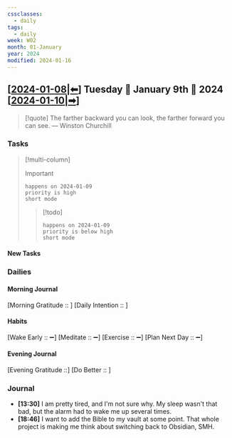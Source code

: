 ```yaml
---
cssclasses:
  - daily
tags:
  - daily
week: W02
month: 01-January
year: 2024
modified: 2024-01-16
---
```


## [[2024-01-08|⬅]] Tuesday 🔹 January 9th 🔹 2024 [[2024-01-10|➡]]

> [!quote] The farther backward you can look, the farther forward you can see.
> — Winston Churchill

### Tasks

> [!multi-column]
> 
> > [!important]
> > ```tasks
> > happens on 2024-01-09
> > priority is high
> > short mode
> > ```
> 
> > [!todo]
> > ```tasks
> > happens on 2024-01-09
> > priority is below high
> > short mode
> > ```

#### New Tasks

###  Dailies

#### Morning Journal
[Morning Gratitude :: ]
[Daily Intention :: ]

#### Habits
[Wake Early :: ➖]
[Meditate :: ➖]
[Exercise :: ➖]
[Plan Next Day :: ➖]

#### Evening Journal
[Evening Gratitude ::]
[Do Better :: ]

### Journal

- **[13:30]**  I am pretty tired, and I'm not sure why. My sleep wasn't that bad, but the alarm had to wake me up several times.
- **[18:46]**  I want to add the Bible to my vault at some point. That whole project is making me think about switching back to Obsidian, SMH.

[//begin]: # "Autogenerated link references for markdown compatibility"
[2024-01-08|⬅]: 2024-01-08 "2024-01-08"
[2024-01-10|➡]: 2024-01-10 "2024-01-10"
[//end]: # "Autogenerated link references"